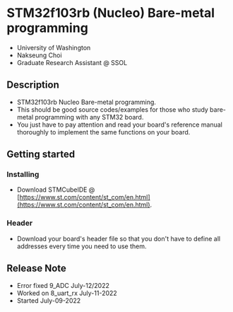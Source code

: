 # STM32f103rb (Nucleo) Bare-metal programming
- University of Washington
- Nakseung Choi
- Graduate Research Assistant @ SSOL

## Description
- STM32f103rb Nucleo Bare-metal programming.
- This should be good source codes/examples for those who study bare-metal programming with any STM32 board.
- You just have to pay attention and read your board's reference manual thoroughly to implement the same functions on your board.

## Getting started

### Installing
- Download STMCubeIDE @ [https://www.st.com/content/st_com/en.html](https://www.st.com/content/st_com/en.html).
### Header
- Download your board's header file so that you don't have to define all addresses every time you need to use them.

## Release Note

- Error fixed 9_ADC           July-12/2022
- Worked on 8_uart_rx         July-11-2022
- Started                     July-09-2022
